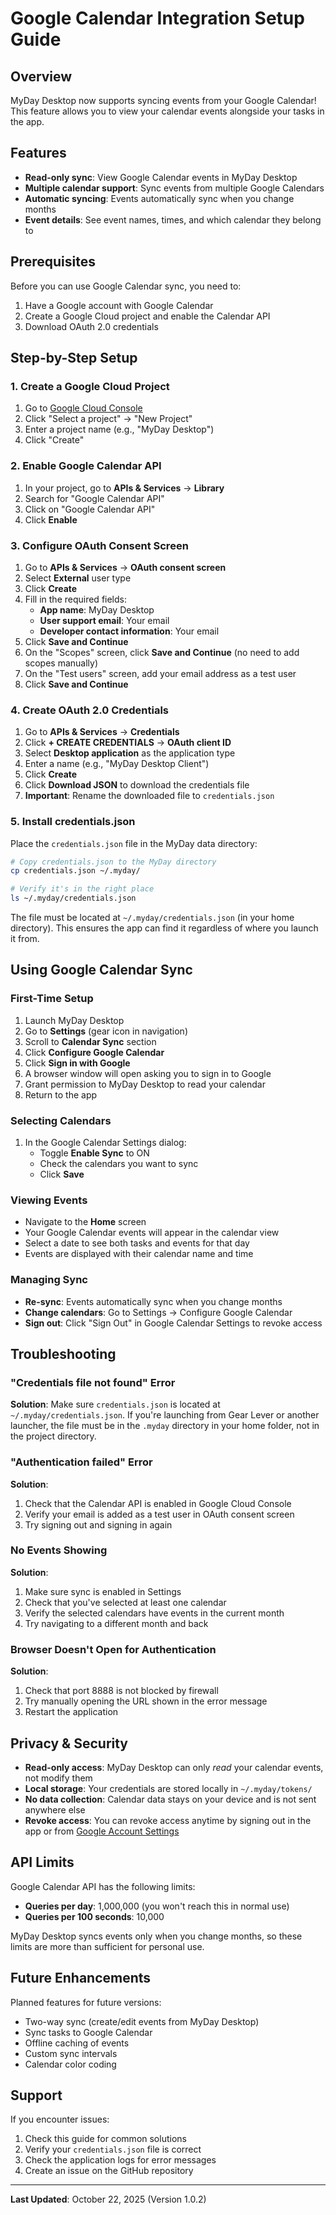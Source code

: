 # Google Calendar Integration Setup Guide

## Overview

MyDay Desktop now supports syncing events from your Google Calendar! This feature allows you to view your calendar events alongside your tasks in the app.

## Features

- **Read-only sync**: View Google Calendar events in MyDay Desktop
- **Multiple calendar support**: Sync events from multiple Google Calendars
- **Automatic syncing**: Events automatically sync when you change months
- **Event details**: See event names, times, and which calendar they belong to

## Prerequisites

Before you can use Google Calendar sync, you need to:

1. Have a Google account with Google Calendar
2. Create a Google Cloud project and enable the Calendar API
3. Download OAuth 2.0 credentials

## Step-by-Step Setup

### 1. Create a Google Cloud Project

1. Go to [Google Cloud Console](https://console.cloud.google.com/)
2. Click "Select a project" → "New Project"
3. Enter a project name (e.g., "MyDay Desktop")
4. Click "Create"

### 2. Enable Google Calendar API

1. In your project, go to **APIs & Services** → **Library**
2. Search for "Google Calendar API"
3. Click on "Google Calendar API"
4. Click **Enable**

### 3. Configure OAuth Consent Screen

1. Go to **APIs & Services** → **OAuth consent screen**
2. Select **External** user type
3. Click **Create**
4. Fill in the required fields:
   - **App name**: MyDay Desktop
   - **User support email**: Your email
   - **Developer contact information**: Your email
5. Click **Save and Continue**
6. On the "Scopes" screen, click **Save and Continue** (no need to add scopes manually)
7. On the "Test users" screen, add your email address as a test user
8. Click **Save and Continue**

### 4. Create OAuth 2.0 Credentials

1. Go to **APIs & Services** → **Credentials**
2. Click **+ CREATE CREDENTIALS** → **OAuth client ID**
3. Select **Desktop application** as the application type
4. Enter a name (e.g., "MyDay Desktop Client")
5. Click **Create**
6. Click **Download JSON** to download the credentials file
7. **Important**: Rename the downloaded file to `credentials.json`

### 5. Install credentials.json

Place the `credentials.json` file in the MyDay data directory:

```bash
# Copy credentials.json to the MyDay directory
cp credentials.json ~/.myday/

# Verify it's in the right place
ls ~/.myday/credentials.json
```

The file must be located at `~/.myday/credentials.json` (in your home directory). This ensures the app can find it regardless of where you launch it from.

## Using Google Calendar Sync

### First-Time Setup

1. Launch MyDay Desktop
2. Go to **Settings** (gear icon in navigation)
3. Scroll to **Calendar Sync** section
4. Click **Configure Google Calendar**
5. Click **Sign in with Google**
6. A browser window will open asking you to sign in to Google
7. Grant permission to MyDay Desktop to read your calendar
8. Return to the app

### Selecting Calendars

1. In the Google Calendar Settings dialog:
   - Toggle **Enable Sync** to ON
   - Check the calendars you want to sync
   - Click **Save**

### Viewing Events

- Navigate to the **Home** screen
- Your Google Calendar events will appear in the calendar view
- Select a date to see both tasks and events for that day
- Events are displayed with their calendar name and time

### Managing Sync

- **Re-sync**: Events automatically sync when you change months
- **Change calendars**: Go to Settings → Configure Google Calendar
- **Sign out**: Click "Sign Out" in Google Calendar Settings to revoke access

## Troubleshooting

### "Credentials file not found" Error

**Solution**: Make sure `credentials.json` is located at `~/.myday/credentials.json`. If you're launching from Gear Lever or another launcher, the file must be in the `.myday` directory in your home folder, not in the project directory.

### "Authentication failed" Error

**Solution**:
1. Check that the Calendar API is enabled in Google Cloud Console
2. Verify your email is added as a test user in OAuth consent screen
3. Try signing out and signing in again

### No Events Showing

**Solution**:
1. Make sure sync is enabled in Settings
2. Check that you've selected at least one calendar
3. Verify the selected calendars have events in the current month
4. Try navigating to a different month and back

### Browser Doesn't Open for Authentication

**Solution**:
1. Check that port 8888 is not blocked by firewall
2. Try manually opening the URL shown in the error message
3. Restart the application

## Privacy & Security

- **Read-only access**: MyDay Desktop can only *read* your calendar events, not modify them
- **Local storage**: Your credentials are stored locally in `~/.myday/tokens/`
- **No data collection**: Calendar data stays on your device and is not sent anywhere else
- **Revoke access**: You can revoke access anytime by signing out in the app or from [Google Account Settings](https://myaccount.google.com/permissions)

## API Limits

Google Calendar API has the following limits:
- **Queries per day**: 1,000,000 (you won't reach this in normal use)
- **Queries per 100 seconds**: 10,000

MyDay Desktop syncs events only when you change months, so these limits are more than sufficient for personal use.

## Future Enhancements

Planned features for future versions:
- Two-way sync (create/edit events from MyDay Desktop)
- Sync tasks to Google Calendar
- Offline caching of events
- Custom sync intervals
- Calendar color coding

## Support

If you encounter issues:
1. Check this guide for common solutions
2. Verify your `credentials.json` file is correct
3. Check the application logs for error messages
4. Create an issue on the GitHub repository

---

**Last Updated**: October 22, 2025 (Version 1.0.2)
